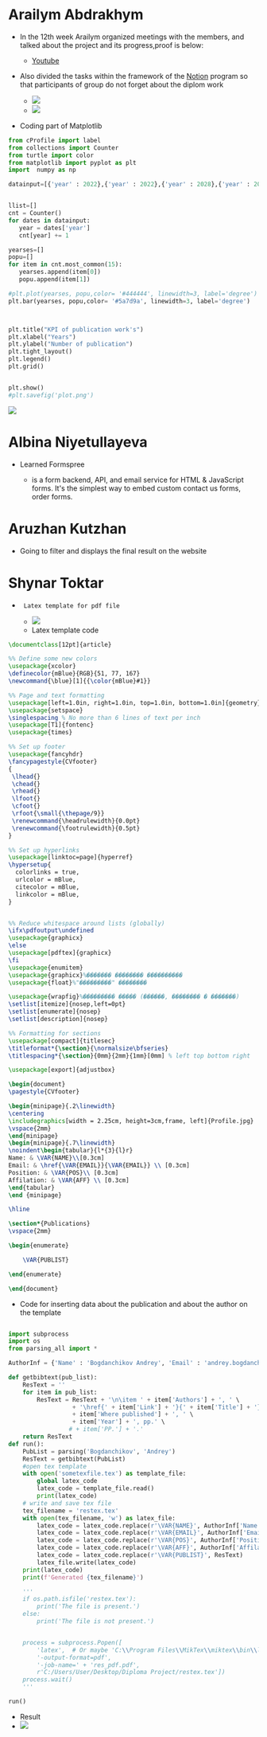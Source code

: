 # Arailym Abdrakhym
*    In the 12th week Arailym organized meetings with the members, and talked about the project and its progress,proof is below:
      + [Youtube](https://youtu.be/JjgyT0YKU1M)

*   Also divided the tasks within the framework of the [Notion](https://www.notion.so/c96f404fd204448ca2ba0e2da8b3b767?v=3b7a048427274732b44eaa8537c5ba3e) program so that participants of group do not forget about the diplom work
    + ![](https://github.com/SuleymanDemirelKazakhstan/diploma-project-april/blob/main/Diploma%20Document/figures/12.png)
    + ![](https://github.com/SuleymanDemirelKazakhstan/diploma-project-april/blob/main/Diploma%20Document/figures/12_1.png)

   * Coding part of Matplotlib
 ````py
 from cProfile import label
from collections import Counter
from turtle import color
from matplotlib import pyplot as plt
import  numpy as np

datainput=[{'year' : 2022},{'year' : 2022},{'year' : 2028},{'year' : 2028},{'year' : 2029},{'year' : 2023},{'year' : 2021},{'year' : 2020},{'year' : 2021}, {'year' : 2018},{'year' : 2019},{'year' : 2021},{'year' : 2020},{'year' : 2022}]


llist=[]
cnt = Counter()
for dates in datainput:
    year = dates['year']
    cnt[year] += 1

yearses=[]
popu=[]
for item in cnt.most_common(15):
    yearses.append(item[0])
    popu.append(item[1])

#plt.plot(yearses, popu,color= '#444444', linewidth=3, label='degree')
plt.bar(yearses, popu,color= '#5a7d9a', linewidth=3, label='degree')



plt.title("KPI of publication work's")
plt.xlabel("Years")
plt.ylabel("Number of publication")
plt.tight_layout()
plt.legend()
plt.grid() 


plt.show()
#plt.savefig('plot.png')
 ````
   ![](https://github.com/SuleymanDemirelKazakhstan/diploma-project-april/blob/main/Diploma%20Document/figures/matplotlibres.jpg)
      

# Albina Niyetullayeva
* Learned Formspree
  
   * is a form backend, API, and email service for HTML & JavaScript forms. It's the simplest way to embed custom contact us forms, order forms.
# Aruzhan Kutzhan

* Going to filter and displays the final result on the website


# Shynar Toktar
*      Latex template for pdf file
  
   + ![](https://github.com/SuleymanDemirelKazakhstan/diploma-project-april/blob/main/Diploma%20Document/figures/Sh_1.jpg)
   + Latex template code
````latex
\documentclass[12pt]{article}

%% Define some new colors
\usepackage{xcolor}
\definecolor{mBlue}{RGB}{51, 77, 167}
\newcommand{\blue}[1]{{\color{mBlue}#1}}

%% Page and text formatting
\usepackage[left=1.0in, right=1.0in, top=1.0in, bottom=1.0in]{geometry} % margins
\usepackage{setspace}
\singlespacing % No more than 6 lines of text per inch
\usepackage[T1]{fontenc}
\usepackage{times}

%% Set up footer
\usepackage{fancyhdr}
\fancypagestyle{CVfooter}
{
 \lhead{}
 \chead{}
 \rhead{}
 \lfoot{}
 \cfoot{}
 \rfoot{\small{\thepage/9}}
 \renewcommand{\headrulewidth}{0.0pt}
 \renewcommand{\footrulewidth}{0.5pt}
}

%% Set up hyperlinks
\usepackage[linktoc=page]{hyperref}
\hypersetup{
  colorlinks = true,
  urlcolor = mBlue,
  citecolor = mBlue,
  linkcolor = mBlue,
}


%% Reduce whitespace around lists (globally)
\ifx\pdfoutput\undefined
\usepackage{graphicx}
\else
\usepackage[pdftex]{graphicx}
\fi
\usepackage{enumitem}
\usepackage{graphicx}%������� �������� ����������
\usepackage{float}%"���������" ��������

\usepackage{wrapfig}%��������� ����� (������, �������� � �������)
\setlist[itemize]{nosep,left=0pt}
\setlist[enumerate]{nosep}
\setlist[description]{nosep}

%% Formatting for sections
\usepackage[compact]{titlesec}
\titleformat*{\section}{\normalsize\bfseries}
\titlespacing*{\section}{0mm}{2mm}{1mm}[0mm] % left top bottom right

\usepackage[export]{adjustbox}

\begin{document}
\pagestyle{CVfooter}

\begin{minipage}{.2\linewidth}
\centering
\includegraphics[width = 2.25cm, height=3cm,frame, left]{Profile.jpg}
\vspace{2mm}
\end{minipage}
\begin{minipage}{.7\linewidth}
\noindent\begin{tabular}{l*{3}{l}r}
Name: & \VAR{NAME}\\[0.3cm]
Email: & \href{\VAR{EMAIL}}{\VAR{EMAIL}} \\ [0.3cm]
Position: & \VAR{POS}\\ [0.3cm]
Affilation: & \VAR{AFF} \\ [0.3cm]
\end{tabular}
\end {minipage}

\hline

\section*{Publications}
\vspace{2mm}

\begin{enumerate}

    \VAR{PUBLIST}

\end{enumerate}

\end{document}
````
   + Code for inserting data about the publication and about the author on the template

````py

import subprocess
import os
from parsing_all import *

AuthorInf = {'Name' : 'Bogdanchikov Andrey', 'Email' : 'andrey.bogdanchikov@sdu.edu.kz', 'Position':'Associate Professor in Computer Sciences Department', 'Affilation':'Suleyman Demirel University'}

def getbibtext(pub_list):
    ResText = ''
    for item in pub_list:
        ResText = ResText + '\n\item ' + item['Authors'] + ', ' \
                  + '\href{' + item['Link'] + '}{' + item['Title'] + '}, '\
                  + item['Where published'] + ', ' \
                  + item['Year'] + ', pp.' \
                 # + item['PP.'] + '.'
    return ResText
def run():
    PubList = parsing('Bogdanchikov', 'Andrey')
    ResText = getbibtext(PubList)
    #open tex template
    with open('sometexfile.tex') as template_file:
        global latex_code
        latex_code = template_file.read()
        print(latex_code)
    # write and save tex file
    tex_filename = 'restex.tex'
    with open(tex_filename, 'w') as latex_file:
        latex_code = latex_code.replace(r'\VAR{NAME}', AuthorInf['Name'])
        latex_code = latex_code.replace(r'\VAR{EMAIL}', AuthorInf['Email'])
        latex_code = latex_code.replace(r'\VAR{POS}', AuthorInf['Position'])
        latex_code = latex_code.replace(r'\VAR{AFF}', AuthorInf['Affilation'])
        latex_code = latex_code.replace(r'\VAR{PUBLIST}', ResText)
        latex_file.write(latex_code)
    print(latex_code)
    print(f'Generated {tex_filename}')

    '''
    if os.path.isfile('restex.tex'):
        print('The file is present.')
    else:
        print('The file is not present.')


    process = subprocess.Popen([
        'latex',  # Or maybe 'C:\\Program Files\\MikTex\\miktex\\bin\\latex.exe
        '-output-format=pdf',
        '-job-name=' + 'res_pdf.pdf',
        r'C:/Users/User/Desktop/Diploma Project/restex.tex'])
    process.wait()
    '''

run()
````
+ Result
+ ![](https://github.com/SuleymanDemirelKazakhstan/diploma-project-april/blob/main/Diploma%20Document/figures/Sh_2.jpg)
